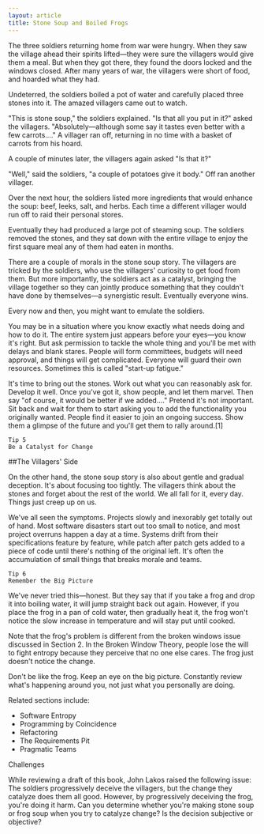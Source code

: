 ```yaml
---
layout: article
title: Stone Soup and Boiled Frogs
---
```


The three soldiers returning home from war were hungry. When they saw the village ahead their spirits lifted—they were sure the villagers would give them a meal. But when they got there, they found the doors locked and the windows closed. After many years of war, the villagers were short of food, and hoarded what they had.

Undeterred, the soldiers boiled a pot of water and carefully placed three stones into it. The amazed villagers came out to watch.

"This is stone soup," the soldiers explained. "Is that all you put in it?" asked the villagers. "Absolutely—although some say it tastes even better with a few carrots...." A villager ran off, returning in no time with a basket of carrots from his hoard.

A couple of minutes later, the villagers again asked "Is that it?"

"Well," said the soldiers, "a couple of potatoes give it body." Off ran another villager.

Over the next hour, the soldiers listed more ingredients that would enhance the soup: beef, leeks, salt, and herbs. Each time a different villager would run off to raid their personal stores.

Eventually they had produced a large pot of steaming soup. The soldiers removed the stones, and they sat down with the entire village to enjoy the first square meal any of them had eaten in months.

There are a couple of morals in the stone soup story. The villagers are tricked by the soldiers, who use the villagers' curiosity to get food from them. But more importantly, the soldiers act as a catalyst, bringing the village together so they can jointly produce something that they couldn't have done by themselves—a synergistic result. Eventually everyone wins.

Every now and then, you might want to emulate the soldiers.

You may be in a situation where you know exactly what needs doing and how to do it. The entire system just appears before your eyes—you know it's right. But ask permission to tackle the whole thing and you'll be met with delays and blank stares. People will form committees, budgets will need approval, and things will get complicated. Everyone will guard their own resources. Sometimes this is called "start-up fatigue."

It's time to bring out the stones. Work out what you can reasonably ask for. Develop it well. Once you've got it, show people, and let them marvel. Then say "of course, it would be better if we added...." Pretend it's not important. Sit back and wait for them to start asking you to add the functionality you originally wanted. People find it easier to join an ongoing success. Show them a glimpse of the future and you'll get them to rally around.[1]

```
Tip 5
Be a Catalyst for Change
```

##The Villagers' Side

On the other hand, the stone soup story is also about gentle and gradual deception. It's about focusing too tightly. The villagers think about the stones and forget about the rest of the world. We all fall for it, every day. Things just creep up on us.

We've all seen the symptoms. Projects slowly and inexorably get totally out of hand. Most software disasters start out too small to notice, and most project overruns happen a day at a time. Systems drift from their specifications feature by feature, while patch after patch gets added to a piece of code until there's nothing of the original left. It's often the accumulation of small things that breaks morale and teams.


```
Tip 6
Remember the Big Picture

```

We've never tried this—honest. But they say that if you take a frog and drop it into boiling water, it will jump straight back out again. However, if you place the frog in a pan of cold water, then gradually heat it, the frog won't notice the slow increase in temperature and will stay put until cooked.

Note that the frog's problem is different from the broken windows issue discussed in Section 2. In the Broken Window Theory, people lose the will to fight entropy because they perceive that no one else cares. The frog just doesn't notice the change.

Don't be like the frog. Keep an eye on the big picture. Constantly review what's happening around you, not just what you personally are doing.

Related sections include:


* Software Entropy
* Programming by Coincidence
* Refactoring
* The Requirements Pit
* Pragmatic Teams

Challenges

While reviewing a draft of this book, John Lakos raised the following issue: The soldiers progressively deceive the villagers, but the change they catalyze does them all good. However, by progressively deceiving the frog, you're doing it harm. Can you determine whether you're making stone soup or frog soup when you try to catalyze change? Is the decision subjective or objective?
